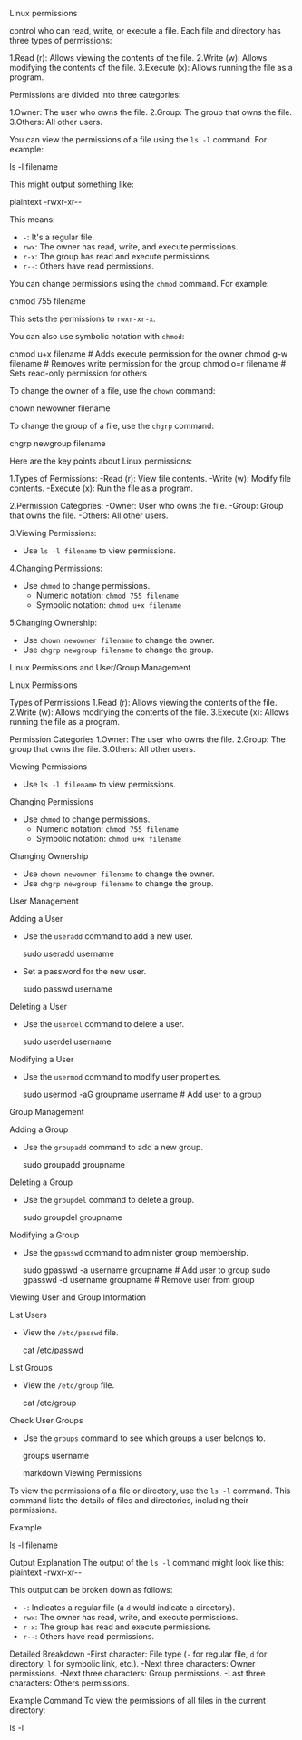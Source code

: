 Linux permissions

 control who can read, write, or execute a file. Each file and directory has three types of permissions:

1.Read (r): Allows viewing the contents of the file.
2.Write (w): Allows modifying the contents of the file.
3.Execute (x): Allows running the file as a program.

Permissions are divided into three categories:

1.Owner: The user who owns the file.
2.Group: The group that owns the file.
3.Others: All other users.

You can view the permissions of a file using the `ls -l` command. For example:


ls -l filename


This might output something like:

plaintext
-rwxr-xr--


This means:
- `-`: It's a regular file.
- `rwx`: The owner has read, write, and execute permissions.
- `r-x`: The group has read and execute permissions.
- `r--`: Others have read permissions.

You can change permissions using the `chmod` command. For example:


chmod 755 filename


This sets the permissions to `rwxr-xr-x`.

You can also use symbolic notation with `chmod`:


chmod u+x filename  # Adds execute permission for the owner
chmod g-w filename  # Removes write permission for the group
chmod o=r filename  # Sets read-only permission for others


To change the owner of a file, use the `chown` command:


chown newowner filename


To change the group of a file, use the `chgrp` command:


chgrp newgroup filename



Here are the key points about Linux permissions:

1.Types of Permissions:
   -Read (r): View file contents.
   -Write (w): Modify file contents.
   -Execute (x): Run the file as a program.

2.Permission Categories:
   -Owner: User who owns the file.
   -Group: Group that owns the file.
   -Others: All other users.

3.Viewing Permissions:
   - Use `ls -l filename` to view permissions.

4.Changing Permissions:
   - Use `chmod` to change permissions.
     - Numeric notation: `chmod 755 filename`
     - Symbolic notation: `chmod u+x filename`

5.Changing Ownership:
   - Use `chown newowner filename` to change the owner.
   - Use `chgrp newgroup filename` to change the group.





   
 Linux Permissions and User/Group Management

 Linux Permissions

 Types of Permissions
1.Read (r): Allows viewing the contents of the file.
2.Write (w): Allows modifying the contents of the file.
3.Execute (x): Allows running the file as a program.

 Permission Categories
1.Owner: The user who owns the file.
2.Group: The group that owns the file.
3.Others: All other users.

 Viewing Permissions
- Use `ls -l filename` to view permissions.

 Changing Permissions
- Use `chmod` to change permissions.
  - Numeric notation: `chmod 755 filename`
  - Symbolic notation: `chmod u+x filename`

 Changing Ownership
- Use `chown newowner filename` to change the owner.
- Use `chgrp newgroup filename` to change the group.

 User Management

 Adding a User
- Use the `useradd` command to add a new user.
  
  sudo useradd username
  
- Set a password for the new user.
  
  sudo passwd username
  

 Deleting a User
- Use the `userdel` command to delete a user.
  
  sudo userdel username
  

 Modifying a User
- Use the `usermod` command to modify user properties.
  
  sudo usermod -aG groupname username  # Add user to a group
  

 Group Management

 Adding a Group
- Use the `groupadd` command to add a new group.
  
  sudo groupadd groupname
  

 Deleting a Group
- Use the `groupdel` command to delete a group.
  
  sudo groupdel groupname
  

 Modifying a Group
- Use the `gpasswd` command to administer group membership.
  
  sudo gpasswd -a username groupname  # Add user to group
  sudo gpasswd -d username groupname  # Remove user from group
  

 Viewing User and Group Information

 List Users
- View the `/etc/passwd` file.
  
  cat /etc/passwd
  

 List Groups
- View the `/etc/group` file.
  
  cat /etc/group
  

 Check User Groups
- Use the `groups` command to see which groups a user belongs to.
  
  groups username





  markdown
 Viewing Permissions

To view the permissions of a file or directory, use the `ls -l` command. This command lists the details of files and directories, including their permissions.

 Example

ls -l filename


 Output Explanation
The output of the `ls -l` command might look like this:
plaintext
-rwxr-xr--


This output can be broken down as follows:
- `-`: Indicates a regular file (a `d` would indicate a directory).
- `rwx`: The owner has read, write, and execute permissions.
- `r-x`: The group has read and execute permissions.
- `r--`: Others have read permissions.

 Detailed Breakdown
-First character: File type (`-` for regular file, `d` for directory, `l` for symbolic link, etc.).
-Next three characters: Owner permissions.
-Next three characters: Group permissions.
-Last three characters: Others permissions.

 Example Command
To view the permissions of all files in the current directory:

ls -l


